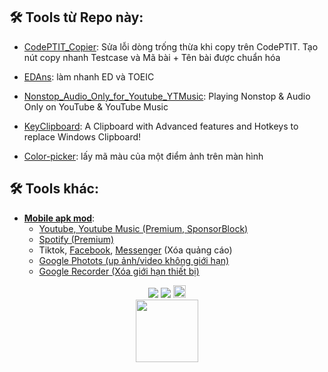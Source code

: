 ## 🛠️ Tools từ Repo này:

- [CodePTIT_Copier](https://github.com/nvbangg/CodePTIT_Copier): Sửa lỗi dòng trống thừa khi copy trên CodePTIT. Tạo nút copy nhanh Testcase và Mã bài + Tên bài được chuẩn hóa

- [EDAns](https://github.com/nvbangg/EDAns): làm nhanh ED và TOEIC

- [Nonstop_Audio_Only_for_Youtube_YTMusic](https://github.com/nvbangg/Nonstop_Audio_Only_for_Youtube_YTMusic): Playing Nonstop & Audio Only on YouTube & YouTube Music

- [KeyClipboard](https://github.com/nvbangg/KeyClipboard): A Clipboard with Advanced features and Hotkeys to replace Windows Clipboard!

- [Color-picker](https://github.com/nvbangg/nvbangg-tools/blob/main/color_picker.ahk): lấy mã màu của một điểm ảnh trên màn hình
  
## 🛠️ Tools khác:

- **[Mobile apk mod](https://drive.google.com/drive/folders/1rOVRPx6JqJJwXoZ1AvpX1SaNDSmPOi0v?usp=sharing)**:
    - [Youtube, Youtube Music (Premium, SponsorBlock)](https://github.com/nvbangg/nvbangg-tools/releases/tag/Youtube_v20.05.46)
    - [Spotify (Premium)](https://github.com/nvbangg/nvbangg-tools/releases/tag/Spotify_v9.0.90.1204)
    - Tiktok, [Facebook](https://github.com/nvbangg/nvbangg-tools/releases/tag/Facebook_v490.0.0.63.82), [Messenger](https://github.com/nvbangg/nvbangg-tools/releases/tag/Messenger_v529.0.0.43.109) (Xóa quảng cáo)
    - [Google Photots (up ảnh/video không giới hạn)](https://github.com/nvbangg/nvbangg-tools/releases/tag/Google-photos_v7.50.0.821714937)
    - [Google Recorder (Xóa giới hạn thiết bị)](https://github.com/nvbangg/nvbangg-tools/releases/tag/Google-recorder_v1.2.314117049)

<div align="center">
    <a href="https://github.com/nvbangg"><img src="https://img.shields.io/github/followers/nvbangg?label=Follow%20my%20GitHub&logo=github"></a>
    <a href="https://github.com/nvbangg/nvbangg-tools"><img src="https://img.shields.io/github/stars/nvbangg/nvbangg-tools?label=Star%20this%20repo&logo=github"></a>
    <img src="https://api.visitorbadge.io/api/visitors?path=https%3A%2F%2Fgithub.com%2Fnvbangg%2Fnvbangg-tools&countColor=blue&textColor=000000" height="20">
    <br>
    <img src="https://nvbangg.github.io/assets/gifs/follow_star_github.gif" height="100">
</div>
